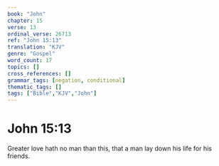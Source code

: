 ```yaml
---
book: "John"
chapter: 15
verse: 13
ordinal_verse: 26713
ref: "John 15:13"
translation: "KJV"
genre: "Gospel"
word_count: 17
topics: []
cross_references: []
grammar_tags: [negation, conditional]
thematic_tags: []
tags: ["Bible","KJV","John"]
---
```


# John 15:13

Greater love hath no man than this, that a man lay down his life for his friends.
